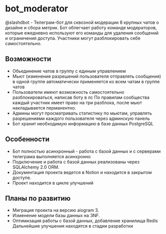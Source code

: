 # bot_moderator
@slashdbot - Телеграм-бот для сквозной модерации 8 крупных чатов о дизайне и сбора метрик. Бот облегчает работу команде модераторов, которые ежедневно используют его команды для удаления сообщений и ограничения доступа. Участники могут разблокировать себя самостоятельно.

## Возможности
- Обьединение чатов в группу с единым управлением
- Мьют (изменение разрешений пользователя отправлять сообщения) в одной группе автоматически применяется ко всем чатам в группе чатов
- Пользователи имеют возможность самостоятельно разблокироваться, написав боту в лс
По правилам сообщества каждый участник имеет право на три разблока, после мьют накладывается перманентно.
- Админы могут просматривать статистику по мьютам, управлять разрешениями каждого пользователя через админскую панель
- Бот хранит необходимую информацию в базе данных PostgreSQL

## Особенности
- Бот полностью асинхронный - работа с базой данных и с серверами телеграма выполняется асинхронно
- Подключение и работа с базой данных реализованы через SQLAlchemy 2.0 ORM.
- Документация проекта ведется в Notion и находится в закрытом доступе.
- Проект находится в цикле улучшений

## Планы по развитию
- Миграция проекта на версию  aiogram 3.
- Изменение модели базы данных на 3NF.
- Оптимизация работы с базой данных, добавление хранилища Redis
Дальнейшие улучшения находятся в стадии разработки

